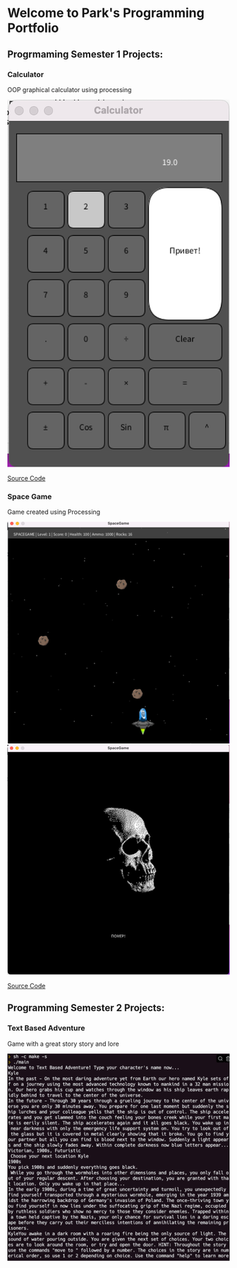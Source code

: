 # Welcome to Park's Programming Portfolio

## Progrmaming Semester 1 Projects:

### Calculator

OOP graphical calculator using processing

![Calculator](https://github.com/squaredsnow/A2Programming1Portfolio2023/blob/main/images/CalcScrnShot.png?raw=true)

[Source Code](https://github.com/squaredsnow/A2Programming1Portfolio2023/tree/main/src/Calculator)

### Space Game

Game created using Processing

![Game](https://github.com/squaredsnow/A2Programming1Portfolio2023/blob/main/images/InGame.png?raw=true)
![Death Screen](https://github.com/squaredsnow/A2Programming1Portfolio2023/blob/main/images/DeathScreen.png?raw=true)

[Source Code](https://github.com/squaredsnow/A2Programming1Portfolio2023/tree/main/src/SpaceGame)

## Programming Semester 2 Projects:

### Text Based Adventure

Game with a great story story and lore

![Game](https://github.com/squaredsnow/A2Programming1Portfolio2023/blob/c2fd6d910eac3c11822b8808eebc9f40bcb6b75e/images/Screen%20Shot%202023-05-24%20at%2012.08.00%20PM.png)
